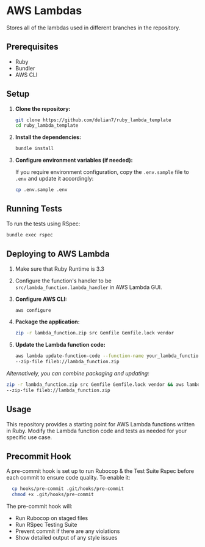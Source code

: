 # AWS Lambdas

Stores all of the lambdas used in different branches in the repository.

## Prerequisites

- Ruby
- Bundler
- AWS CLI

## Setup

1. **Clone the repository:**

   ```sh
   git clone https://github.com/delian7/ruby_lambda_template
   cd ruby_lambda_template
   ```

2. **Install the dependencies:**

   ```sh
   bundle install
   ```

3. **Configure environment variables (if needed):**

   If you require environment configuration, copy the `.env.sample` file to `.env` and update it accordingly:

   ```sh
   cp .env.sample .env
   ```

## Running Tests

To run the tests using RSpec:

```sh
bundle exec rspec
```

## Deploying to AWS Lambda

1. Make sure that Ruby Runtime is 3.3

2. Configure the function's handler to be `src/lambda_function.lambda_handler` in AWS Lambda GUI.

3. **Configure AWS CLI:**

   ```sh
   aws configure
   ```

4. **Package the application:**

   ```sh
   zip -r lambda_function.zip src Gemfile Gemfile.lock vendor
   ```

5. **Update the Lambda function code:**

   ```sh
   aws lambda update-function-code --function-name your_lambda_function_name \
   --zip-file fileb://lambda_function.zip
   ```

*Alternatively, you can combine packaging and updating:*

```sh
zip -r lambda_function.zip src Gemfile Gemfile.lock vendor && aws lambda update-function-code --function-name your_lambda_function_name \
--zip-file fileb://lambda_function.zip
```

## Usage

This repository provides a starting point for AWS Lambda functions written in Ruby. Modify the Lambda function code and tests as needed for your specific use case.

## Precommit Hook

A pre-commit hook is set up to run Rubocop & the Test Suite Rspec before each commit to ensure code quality. To enable it:

```sh
  cp hooks/pre-commit .git/hooks/pre-commit
  chmod +x .git/hooks/pre-commit
```

The pre-commit hook will:

- Run Rubocop on staged files
- Run RSpec Testing Suite
- Prevent commit if there are any violations
- Show detailed output of any style issues
